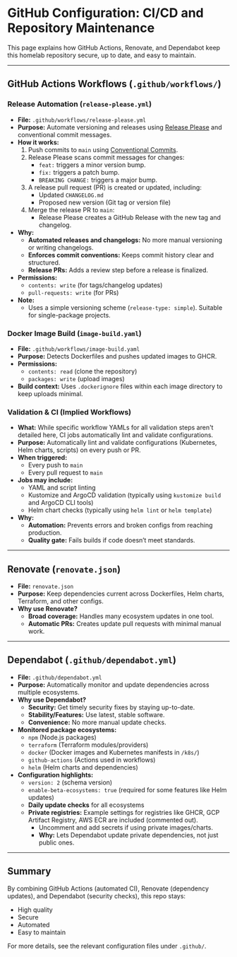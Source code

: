 # GitHub Configuration: CI/CD and Repository Maintenance

This page explains how GitHub Actions, Renovate, and Dependabot keep this homelab repository secure, up to date, and easy to maintain.

---

## GitHub Actions Workflows (`.github/workflows/`)

### Release Automation (`release-please.yml`)

- **File:** `.github/workflows/release-please.yml`
- **Purpose:** Automate versioning and releases using [Release Please](https://github.com/googleapis/release-please-action) and conventional commit messages.
- **How it works:**
  1. Push commits to `main` using [Conventional Commits](https://www.conventionalcommits.org/).
  2. Release Please scans commit messages for changes:
     - `feat:` triggers a minor version bump.
     - `fix:` triggers a patch bump.
     - `BREAKING CHANGE:` triggers a major bump.
  3. A release pull request (PR) is created or updated, including:
     - Updated `CHANGELOG.md`
     - Proposed new version (Git tag or version file)
  4. Merge the release PR to `main`:
     - Release Please creates a GitHub Release with the new tag and changelog.
- **Why:**
  - **Automated releases and changelogs:** No more manual versioning or writing changelogs.
  - **Enforces commit conventions:** Keeps commit history clear and structured.
  - **Release PRs:** Adds a review step before a release is finalized.
- **Permissions:**
  - `contents: write` (for tags/changelog updates)
  - `pull-requests: write` (for PRs)
- **Note:**
  - Uses a simple versioning scheme (`release-type: simple`). Suitable for single-package projects.

### Docker Image Build (`image-build.yaml`)

- **File:** `.github/workflows/image-build.yaml`
- **Purpose:** Detects Dockerfiles and pushes updated images to GHCR.
- **Permissions:**
  - `contents: read` (clone the repository)
  - `packages: write` (upload images)
- **Build context:** Uses `.dockerignore` files within each image directory to keep uploads minimal.

### Validation & CI (Implied Workflows)

- **What:** While specific workflow YAMLs for all validation steps aren't detailed here, CI jobs automatically lint and validate configurations.
- **Purpose:** Automatically lint and validate configurations (Kubernetes, Helm charts, scripts) on every push or PR.
- **When triggered:**
  - Every push to `main`
  - Every pull request to `main`
- **Jobs may include:**
  - YAML and script linting
  - Kustomize and ArgoCD validation (typically using `kustomize build` and ArgoCD CLI tools)
  - Helm chart checks (typically using `helm lint` or `helm template`)
- **Why:**
  - **Automation:** Prevents errors and broken configs from reaching production.
  - **Quality gate:** Fails builds if code doesn’t meet standards.

---

## Renovate (`renovate.json`)

- **File:** `renovate.json`
- **Purpose:** Keep dependencies current across Dockerfiles, Helm charts, Terraform, and other configs.
- **Why use Renovate?**
  - **Broad coverage:** Handles many ecosystem updates in one tool.
  - **Automatic PRs:** Creates update pull requests with minimal manual work.

---

## Dependabot (`.github/dependabot.yml`)

- **File:** `.github/dependabot.yml`
- **Purpose:** Automatically monitor and update dependencies across multiple ecosystems.
- **Why use Dependabot?**
  - **Security:** Get timely security fixes by staying up-to-date.
  - **Stability/Features:** Use latest, stable software.
  - **Convenience:** No more manual update checks.
- **Monitored package ecosystems:**
  - `npm` (Node.js packages)
  - `terraform` (Terraform modules/providers)
  - `docker` (Docker images and Kubernetes manifests in `/k8s/`)
  - `github-actions` (Actions used in workflows)
  - `helm` (Helm charts and dependencies)
- **Configuration highlights:**
  - `version: 2` (schema version)
  - `enable-beta-ecosystems: true` (required for some features like Helm updates)
  - **Daily update checks** for all ecosystems
  - **Private registries:** Example settings for registries like GHCR, GCP Artifact Registry, AWS ECR are included (commented out).
    - Uncomment and add secrets if using private images/charts.
    - **Why:** Lets Dependabot update private dependencies, not just public ones.

---


## Summary

By combining GitHub Actions (automated CI), Renovate (dependency updates), and Dependabot (security checks), this repo stays:

- High quality
- Secure
- Automated
- Easy to maintain

For more details, see the relevant configuration files under `.github/`.
